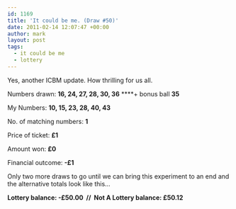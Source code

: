 ```yaml
---
id: 1169
title: 'It could be me. (Draw #50)'
date: 2011-02-14 12:07:47 +00:00
author: mark
layout: post
tags:
  - it could be me
  - lottery
---
```

Yes, another ICBM update. How thrilling for us all.

Numbers drawn: **16, 24, 27, 28, 30, 36** ****+ bonus ball **35**

My Numbers: **10, 15, 23, 28, 40, 43**

No. of matching numbers: **1**

Price of ticket: **£1**

Amount won: **£0**

Financial outcome: **-£1**

Only two more draws to go until we can bring this experiment to an end and the alternative totals look like this&#8230;

**Lottery balance: -£50.00  //  Not A Lottery balance: £50.12**
